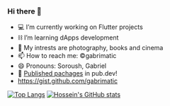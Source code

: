 ### Hi there 👋

- 💻 I’m currently working on Flutter projects
- ⛓️ I’m learning dApps development
- 🧩 My intrests are photography, books and cinema
- 📫 How to reach me: ©gabrimatic
- 😄 Pronouns: Soroush, Gabriel
- 📎 [Published pachages](https://pub.dev/publishers/gabrimatic.info/packages "My pachages") in pub.dev!
- https://gist.github.com/gabrimatic

[![Top Langs](https://github-readme-stats.vercel.app/api/top-langs/?username=gabrimatic)](https://github.com/gabrimatic/github-readme-stats)
[![Hossein's GitHub stats](https://github-readme-stats.vercel.app/api?username=gabrimatic)](https://github.com/gabrimatic/github-readme-stats)
